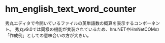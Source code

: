 # hm_english_text_word_counter
秀丸エディタで今開いているファイルの英単語数の概算を表示するコンポーネント。 秀丸v9.0では同様の機能が実装されているため、hm.NETやHmNetCOMの「作成例」としての意味合いの方が大きい。
